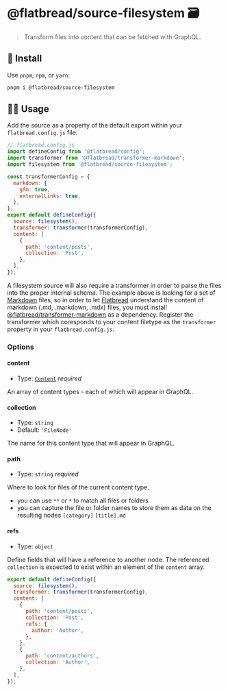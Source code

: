 # @flatbread/source-filesystem 🗃

> Transform files into content that can be fetched with GraphQL.

## 💾 Install

Use `pnpm`, `npm`, or `yarn`:

```bash
pnpm i @flatbread/source-filesystem
```

## 👩‍🍳 Usage

Add the source as a property of the default export within your `flatbread.config.js` file:

```js
// flatbread.config.js
import defineConfig from '@flatbread/config';
import transformer from '@flatbread/transformer-markdown';
import filesystem from '@flatbread/source-filesystem';

const transformerConfig = {
  markdown: {
    gfm: true,
    externalLinks: true,
  },
};
export default defineConfig({
  source: filesystem(),
  transformer: transformer(transformerConfig),
  content: [
    {
      path: 'content/posts',
      collection: 'Post',
    },
  ],
});
```

A filesystem source will also require a transformer in order to parse the files into the proper internal schema. The example above is looking for a set of [Markdown](https://en.wikipedia.org/wiki/Markdown) files, so in order to let [Flatbread](https://github.com/tonyketcham/flatbread) understand the content of markdown (.md, .markdown, .mdx) files, you must install [@flatbread/transformer-markdown](https://www.npmjs.com/package/@flatbread/transformer-markdown) as a dependency. Register the transformer which coresponds to your content filetype as the `transformer` property in your `flatbread.config.js`.

### Options

#### content

- Type: [`Content`](https://github.com/tonyketcham/flatbread/blob/main/packages/core/src/types.ts) _required_

An array of content types - each of which will appear in GraphQL.

#### collection

- Type: `string`
- Default: `'FileNode'`

The name for this content type that will appear in GraphQL.

#### path

- Type: `string` _required_

Where to look for files of the current content type.

- you can use `**` or `*` to match all files or folders
- you can capture the file or folder names to store them as data on the resulting nodes `[category]` `[title].md`

#### refs

- Type: `object`

Define fields that will have a reference to another node. The referenced `collection` is expected to exist within an element of the `content` array.

```js
export default defineConfig({
  source: filesystem(),
  transformer: transformer(transformerConfig),
  content: [
    {
      path: 'content/posts',
      collection: 'Post',
      refs: {
        author: 'Author',
      },
    },
    {
      path: 'content/authors',
      collection: 'Author',
    },
  ],
});
```
